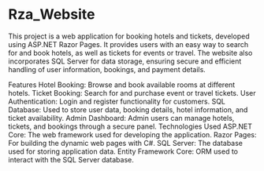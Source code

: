 # Rza_Website

This project is a web application for booking hotels and tickets, developed using ASP.NET Razor Pages. It provides users with an easy way to search for and book hotels, as well as tickets for events or travel. The website also incorporates SQL Server for data storage, ensuring secure and efficient handling of user information, bookings, and payment details.

Features
Hotel Booking: Browse and book available rooms at different hotels.
Ticket Booking: Search for and purchase event or travel tickets.
User Authentication: Login and register functionality for customers.
SQL Database: Used to store user data, booking details, hotel information, and ticket availability.
Admin Dashboard: Admin users can manage hotels, tickets, and bookings through a secure panel.
Technologies Used
ASP.NET Core: The web framework used for developing the application.
Razor Pages: For building the dynamic web pages with C#.
SQL Server: The database used for storing application data.
Entity Framework Core: ORM used to interact with the SQL Server database.
